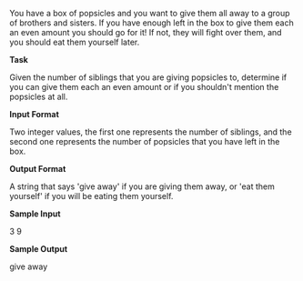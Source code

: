 You have a box of popsicles and you want to give them all away to a group of brothers and sisters. If you have enough left in the box to give them each an even amount you should go for it! If not, they will fight over them, and you should eat them yourself later.

**Task**

Given the number of siblings that you are giving popsicles to, determine if you can give them each an even amount or if you shouldn't mention the popsicles at all.

**Input Format**

Two integer values, the first one represents the number of siblings, and the second one represents the number of popsicles that you have left in the box.

**Output Format**

A string that says 'give away' if you are giving them away, or 'eat them yourself' if you will be eating them yourself.

**Sample Input**

3 9

**Sample Output**

give away
